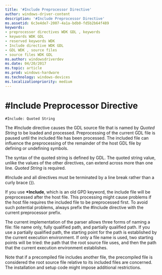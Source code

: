 ```yaml
---
title: '#Include Preprocessor Directive'
author: windows-driver-content
description: '#Include Preprocessor Directive'
ms.assetid: 6c3e4de7-2007-4a1a-bdb0-fd5b2b64f489
keywords:
- preprocessor directives WDK GDL , keywords
- keywords WDK GDL
- reserved keywords WDK
- Include directive WDK GDL
- GDL WDK , source files
- source files WDK GDL
ms.author: windowsdriverdev
ms.date: 04/20/2017
ms.topic: article
ms.prod: windows-hardware
ms.technology: windows-devices
ms.localizationpriority: medium
---
```


# \#Include Preprocessor Directive


```GDL
#Include: Quoted String
```

The \#Include directive causes the GDL source file that is named by *Quoted String* to be loaded and processed. Preprocessing of the current GDL file is paused until the included file has been processed. The included file can influence the preprocessing of the remainder of the host GDL file by defining or undefining symbols.

The syntax of the quoted string is defined by GDL. The quoted string value, unlike the values of the other directives, can extend across more than one line. *Quoted String* is required.

\#Include and all directives must be terminated by a line break rather than a curly brace (}).

If you use **\*Include**, which is an old GPD keyword, the include file will be preprocessed after the host file. This processing might cause problems if the host file requires the included file to be preprocessed first. To avoid such potential problems, always prefix the \#Include directive with the current preprocessor prefix.

The current implementation of the parser allows three forms of naming a file: file name only, fully qualified path, and partially qualified path. If you use a partially qualified path, the starting point for the path is established by the current execution environment. If only a file name is used, two starting points will be tried: the path that the root source file uses, and then the path that the current execution environment establishes.

Note that if a precompiled file includes another file, the precompiled file is considered the root source file relative to its included files are concerned. The installation and setup code might impose additional restrictions.
